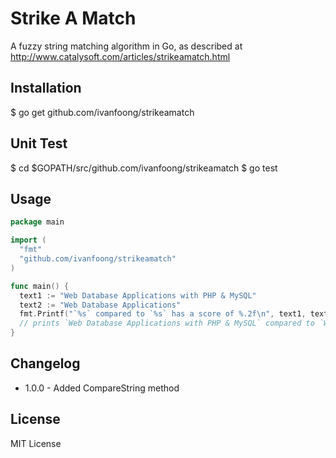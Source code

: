 # Strike A Match
A fuzzy string matching algorithm in Go, as described at <http://www.catalysoft.com/articles/strikeamatch.html>
## Installation
  $ go get github.com/ivanfoong/strikeamatch
## Unit Test
  $ cd $GOPATH/src/github.com/ivanfoong/strikeamatch
  $ go test
## Usage
```go
package main

import (
  "fmt"
  "github.com/ivanfoong/strikeamatch"
)

func main() {
  text1 := "Web Database Applications with PHP & MySQL"
  text2 := "Web Database Applications"
  fmt.Printf("`%s` compared to `%s` has a score of %.2f\n", text1, text2, strikeamatch.CompareString(text1, text2))
  // prints `Web Database Applications with PHP & MySQL` compared to `Web Database Applications` has a score of 0.82
}
```
## Changelog
* 1.0.0 - Added CompareString method
## License
MIT License